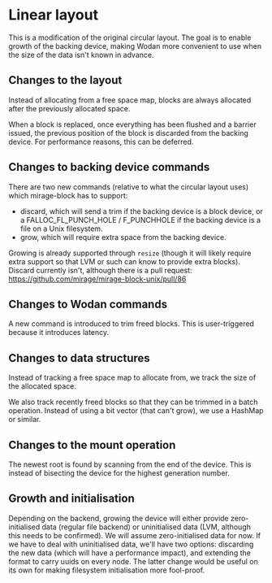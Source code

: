 # Linear layout

This is a modification of the original circular layout.
The goal is to enable growth of the backing device,
making Wodan more convenient to use when the size of the
data isn't known in advance.

## Changes to the layout

Instead of allocating from a free space map, blocks are always
allocated after the previously allocated space.

When a block is replaced, once everything has been flushed and a
barrier issued, the previous position of the block is discarded
from the backing device.
For performance reasons, this can be deferred.

## Changes to backing device commands

There are two new commands (relative to what the circular layout uses)
which mirage-block has to support:
- discard, which will send a trim if the backing device is a block
device, or a FALLOC_FL_PUNCH_HOLE / F_PUNCHHOLE if the backing
device is a file on a Unix filesystem.
- grow, which will require extra space from the backing device.

Growing is already supported through `resize` (though it will likely
require extra support so that LVM or such can know to provide extra
blocks).
Discard currently isn't, although there is a pull request:
https://github.com/mirage/mirage-block-unix/pull/86

## Changes to Wodan commands

A new command is introduced to trim freed blocks.
This is user-triggered because it introduces latency.

## Changes to data structures

Instead of tracking a free space map to allocate from,
we track the size of the allocated space.

We also track recently freed blocks so that they can be trimmed
in a batch operation.  Instead of using a bit vector (that
can't grow), we use a HashMap or similar.

## Changes to the mount operation

The newest root is found by scanning from the end of the device.
This is instead of bisecting the device for the highest generation
number.

## Growth and initialisation

Depending on the backend, growing the device will either provide
zero-initialised data (regular file backend) or uninitialised data
(LVM, although this needs to be confirmed).
We will assume zero-initialised data for now.
If we have to deal with uninitialised data, we'll have two options:
discarding the new data (which will have a performance impact),
and extending the format to carry uuids on every node.
The latter change would be useful on its own for making filesystem
initialisation more fool-proof.


